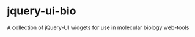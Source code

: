 jquery-ui-bio
=============

A collection of jQuery-UI widgets for use in molecular biology web-tools